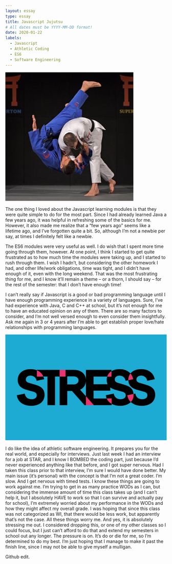 ```yaml
---
layout: essay
type: essay
title: Javascript Jujutsu
# All dates must be YYYY-MM-DD format!
date: 2020-01-22
labels:
  - Javascript
  - Athletic Coding
  - ES6
  - Software Engineering
---
```


<img class="ui small left circular floated image" src="../images/jujutsu.jpg">

The one thing I loved about the Javascript learning modules is that they were quite simple to do for the most part. Since I had already learned Java a few years ago, it was helpful in refreshing some of the basics for me. However, it also made me realize that a “few years ago” seems like a lifetime ago, and I’ve forgotten quite a bit. So, although I’m not a newbie per say, at times I definitely felt like a newbie.

The ES6 modules were very useful as well. I do wish that I spent more time going through them, however. At one point, I think I started to get quite frustrated as to how much time the modules were taking up, and I started to rush through them. I wish I hadn’t, but considering the other homework I had, and other life/work obligations, time was tight, and I didn’t have enough of it, even with the long weekend. That was the most frustrating thing for me, and I know it’ll remain a theme – or a thorn, I should say – for the rest of the semester: that I don’t have enough time!

I can’t really say if Javascript is a good or bad programming language until I have enough programming experience in a variety of languages. Sure, I’ve had experience with Java, C and C++ at school, but it’s not enough for me to have an educated opinion on any of them. There are so many factors to consider, and I’m not well versed enough to even consider them insightfully. Ask me again in 3 or 4 years after I’m able to get establish proper love/hate relationships with programming languages.


<img class="ui small left circular floated image" src="../images/stress2.png">


I do like the idea of athletic software engineering. It prepares you for the real world, and especially for interviews. Just last week I had an interview for a job at STAR, and I know I BOMBED the coding part, just because I’d never experienced anything like that before, and I got super nervous. Had I taken this class prior to that interview, I’m sure I would have done better. My main issue (it’s personal) with the concept is that I’m not a great coder. I’m slow. And I get nervous with timed tests. I know these things are going to work against me. I’m trying to get in as many practice WODs as I can, but considering the immense amount of time this class takes up (and I can’t help it, but I absolutely HAVE to work so that I can survive and actually pay for school), I’m extremely worried about my performance in the WODs and how they might affect my overall grade. I was hoping that since this class was not categorized as WI, that there would be less work, but apparently that’s not the case. All these things worry me. And yes, it is absolutely stressing me out. I considered dropping this, or one of my other classes so I could focus, but I just can’t afford to do that and extend my semesters in school out any longer. The pressure is on. It’s do or die for me, so I’m determined to do my best. I’m just hoping that I manage to make it past the finish line, since I may not be able to give myself a mulligan.

Github edit.
